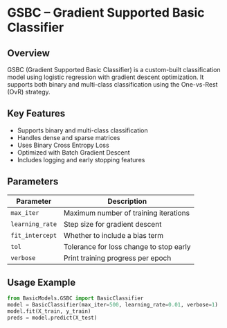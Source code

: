 # GSBC – Gradient Supported Basic Classifier

## Overview
GSBC (Gradient Supported Basic Classifier) is a custom-built classification model using logistic regression with gradient descent optimization. It supports both binary and multi-class classification using the One-vs-Rest (OvR) strategy.

## Key Features
- Supports binary and multi-class classification
- Handles dense and sparse matrices
- Uses Binary Cross Entropy Loss
- Optimized with Batch Gradient Descent
- Includes logging and early stopping features

## Parameters
| Parameter       | Description                              |
|-----------------|------------------------------------------|
| `max_iter`      | Maximum number of training iterations    |
| `learning_rate` | Step size for gradient descent           |
| `fit_intercept` | Whether to include a bias term           |
| `tol`           | Tolerance for loss change to stop early  |
| `verbose`       | Print training progress per epoch        |

## Usage Example
```python
from BasicModels.GSBC import BasicClassifier
model = BasicClassifier(max_iter=500, learning_rate=0.01, verbose=1)
model.fit(X_train, y_train)
preds = model.predict(X_test)
```
